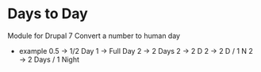 # Days to Day
Module for Drupal 7
Convert a number to human day
* example
0.5 -> 1/2 Day
1 -> Full Day
2 -> 2 Days
2 -> 2 D
2 -> 2 D / 1 N
2 -> 2 Days / 1 Night